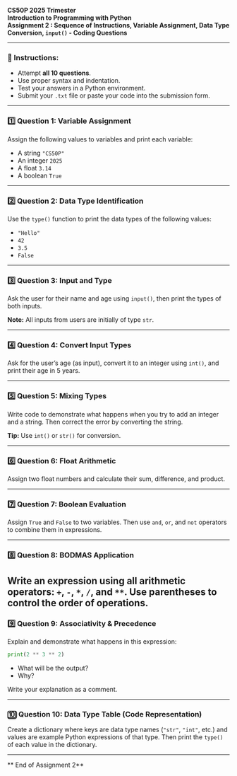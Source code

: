 **CS50P 2025 Trimester**  
**Introduction to Programming with Python**  
**Assignment 2 : Sequence of Instructions, Variable Assignment, Data Type Conversion, `input()` - Coding Questions**

---

### 📝 Instructions:

- Attempt **all 10 questions**.
- Use proper syntax and indentation.
- Test your answers in a Python environment.
- Submit your `.txt` file or paste your code into the submission form.

---

### 1️⃣ Question 1: Variable Assignment

Assign the following values to variables and print each variable:

- A string `"CS50P"`
- An integer `2025`
- A float `3.14`
- A boolean `True`

---

### 2️⃣ Question 2: Data Type Identification

Use the `type()` function to print the data types of the following values:

- `"Hello"`
- `42`
- `3.5`
- `False`

---

### 3️⃣ Question 3: Input and Type

Ask the user for their name and age using `input()`, then print the types of both inputs.

**Note:** All inputs from users are initially of type `str`.

---

### 4️⃣ Question 4: Convert Input Types

Ask for the user’s age (as input), convert it to an integer using `int()`, and print their age in 5 years.

---

### 5️⃣ Question 5: Mixing Types

Write code to demonstrate what happens when you try to add an integer and a string. Then correct the error by converting the string.

**Tip:** Use `int()` or `str()` for conversion.

---

### 6️⃣ Question 6: Float Arithmetic

Assign two float numbers and calculate their sum, difference, and product.

---

### 7️⃣ Question 7: Boolean Evaluation

Assign `True` and `False` to two variables. Then use `and`, `or`, and `not` operators to combine them in expressions.

---

### 8️⃣ Question 8: BODMAS Application

## Write an expression using all arithmetic operators: `+`, `-`, `*`, `/`, and `**`. Use parentheses to control the order of operations.

### 9️⃣ Question 9: Associativity & Precedence

Explain and demonstrate what happens in this expression:

```python
print(2 ** 3 ** 2)
```

- What will be the output?
- Why?

Write your explanation as a comment.

---

### 🔟 Question 10: Data Type Table (Code Representation)

Create a dictionary where keys are data type names (`"str"`, `"int"`, etc.) and values are example Python expressions of that type. Then print the `type()` of each value in the dictionary.

---

** End of Assignment 2**

```

```
